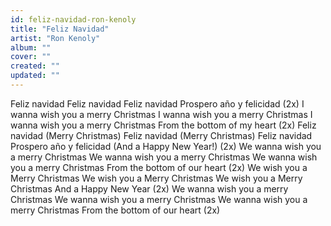 ```yaml
---
id: feliz-navidad-ron-kenoly
title: "Feliz Navidad"
artist: "Ron Kenoly"
album: ""
cover: ""
created: ""
updated: ""
---
```


Feliz navidad
Feliz navidad
Feliz navidad
Prospero año y felicidad (2x)
I wanna wish you a merry Christmas
I wanna wish you a merry Christmas
I wanna wish you a merry Christmas
From the bottom of my heart (2x)
Feliz navidad (Merry Christmas)
Feliz navidad (Merry Christmas)
Feliz navidad
Prospero año y felicidad (And a Happy New Year!) (2x)
We wanna wish you a merry Christmas
We wanna wish you a merry Christmas
We wanna wish you a merry Christmas
From the bottom of our heart (2x)
We wish you a Merry Christmas
We wish you a Merry Christmas
We wish you a Merry Christmas
And a Happy New Year (2x)
We wanna wish you a merry Christmas
We wanna wish you a merry Christmas
We wanna wish you a merry Christmas
From the bottom of our heart (2x)